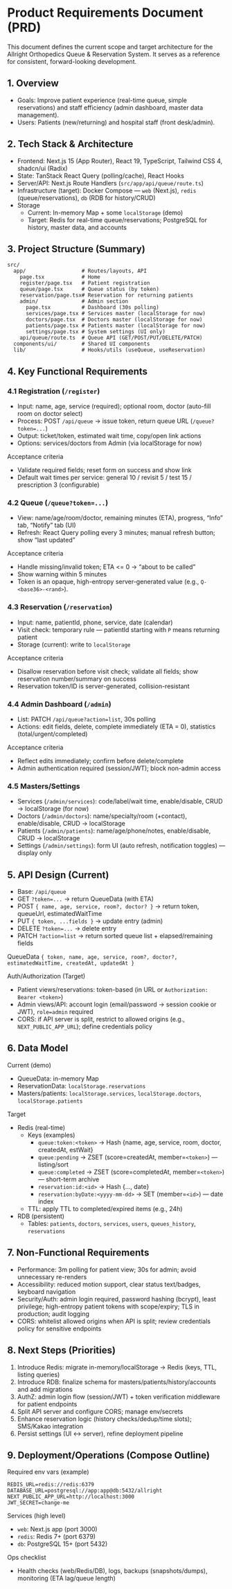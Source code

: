 # Product Requirements Document (PRD)

This document defines the current scope and target architecture for the Allright Orthopedics Queue & Reservation System. It serves as a reference for consistent, forward-looking development.

## 1. Overview

- Goals: Improve patient experience (real-time queue, simple reservations) and staff efficiency (admin dashboard, master data management).
- Users: Patients (new/returning) and hospital staff (front desk/admin).

## 2. Tech Stack & Architecture

- Frontend: Next.js 15 (App Router), React 19, TypeScript, Tailwind CSS 4, shadcn/ui (Radix)
- State: TanStack React Query (polling/cache), React Hooks
- Server/API: Next.js Route Handlers (`src/app/api/queue/route.ts`)
- Infrastructure (target): Docker Compose — `web` (Next.js), `redis` (queue/reservations), `db` (RDB for history/CRUD)
- Storage
  - Current: In-memory Map + some `localStorage` (demo)
  - Target: Redis for real-time queue/reservations; PostgreSQL for history, master data, and accounts

## 3. Project Structure (Summary)

```
src/
  app/                  # Routes/layouts, API
    page.tsx            # Home
    register/page.tsx   # Patient registration
    queue/page.tsx      # Queue status (by token)
    reservation/page.tsx# Reservation for returning patients
    admin/              # Admin section
      page.tsx          # Dashboard (30s polling)
      services/page.tsx # Services master (localStorage for now)
      doctors/page.tsx  # Doctors master (localStorage for now)
      patients/page.tsx # Patients master (localStorage for now)
      settings/page.tsx # System settings (UI only)
    api/queue/route.ts  # Queue API (GET/POST/PUT/DELETE/PATCH)
  components/ui/        # Shared UI components
  lib/                  # Hooks/utils (useQueue, useReservation)
```

## 4. Key Functional Requirements

### 4.1 Registration (`/register`)

- Input: name, age, service (required); optional room, doctor (auto-fill room on doctor select)
- Process: POST `/api/queue` → issue token, return queue URL (`/queue?token=...`)
- Output: ticket/token, estimated wait time, copy/open link actions
- Options: services/doctors from Admin (via localStorage for now)

Acceptance criteria

- Validate required fields; reset form on success and show link
- Default wait times per service: general 10 / revisit 5 / test 15 / prescription 3 (configurable)

### 4.2 Queue (`/queue?token=...`)

- View: name/age/room/doctor, remaining minutes (ETA), progress, “Info” tab, “Notify” tab (UI)
- Refresh: React Query polling every 3 minutes; manual refresh button; show “last updated”

Acceptance criteria

- Handle missing/invalid token; ETA <= 0 → “about to be called”
- Show warning within 5 minutes
- Token is an opaque, high-entropy server-generated value (e.g., `Q-<base36>-<rand>`).

### 4.3 Reservation (`/reservation`)

- Input: name, patientId, phone, service, date (calendar)
- Visit check: temporary rule — patientId starting with `P` means returning patient
- Storage (current): write to `localStorage`

Acceptance criteria

- Disallow reservation before visit check; validate all fields; show reservation number/summary on success
- Reservation token/ID is server-generated, collision-resistant

### 4.4 Admin Dashboard (`/admin`)

- List: PATCH `/api/queue?action=list`, 30s polling
- Actions: edit fields, delete, complete immediately (ETA = 0), statistics (total/urgent/completed)

Acceptance criteria

- Reflect edits immediately; confirm before delete/complete
- Admin authentication required (session/JWT); block non-admin access

### 4.5 Masters/Settings

- Services (`/admin/services`): code/label/wait time, enable/disable, CRUD → localStorage (for now)
- Doctors (`/admin/doctors`): name/specialty/room (+contact), enable/disable, CRUD → localStorage
- Patients (`/admin/patients`): name/age/phone/notes, enable/disable, CRUD → localStorage
- Settings (`/admin/settings`): form UI (auto refresh, notification toggles) — display only

## 5. API Design (Current)

- Base: `/api/queue`
- GET `?token=...` → return QueueData (with ETA)
- POST `{ name, age, service, room?, doctor? }` → return token, queueUrl, estimatedWaitTime
- PUT `{ token, ...fields }` → update entry (admin)
- DELETE `?token=...` → delete entry
- PATCH `?action=list` → return sorted queue list + elapsed/remaining fields

QueueData
`{ token, name, age, service, room?, doctor?, estimatedWaitTime, createdAt, updatedAt }`

Auth/Authorization (Target)

- Patient views/reservations: token-based (in URL or `Authorization: Bearer <token>`)
- Admin views/API: account login (email/password → session cookie or JWT), `role=admin` required
- CORS: if API server is split, restrict to allowed origins (e.g., `NEXT_PUBLIC_APP_URL`); define credentials policy

## 6. Data Model

Current (demo)

- QueueData: in-memory Map
- ReservationData: `localStorage.reservations`
- Masters/patients: `localStorage.services`, `localStorage.doctors`, `localStorage.patients`

Target

- Redis (real-time)
  - Keys (examples)
    - `queue:token:<token>` → Hash {name, age, service, room, doctor, createdAt, estWait}
    - `queue:pending` → ZSET (score=createdAt, member=`<token>`) — listing/sort
    - `queue:completed` → ZSET (score=completedAt, member=`<token>`) — short-term archive
    - `reservation:id:<id>` → Hash {..., date}
    - `reservation:byDate:<yyyy-mm-dd>` → SET (member=`<id>`) — date index
  - TTL: apply TTL to completed/expired items (e.g., 24h)
- RDB (persistent)
  - Tables: `patients`, `doctors`, `services`, `users`, `queues_history`, `reservations`

## 7. Non-Functional Requirements

- Performance: 3m polling for patient view; 30s for admin; avoid unnecessary re-renders
- Accessibility: reduced motion support, clear status text/badges, keyboard navigation
- Security/Auth: admin login required, password hashing (bcrypt), least privilege; high-entropy patient tokens with scope/expiry; TLS in production; audit logging
- CORS: whitelist allowed origins when API is split; review credentials policy for sensitive endpoints

## 8. Next Steps (Priorities)

1. Introduce Redis: migrate in-memory/localStorage → Redis (keys, TTL, listing queries)
2. Introduce RDB: finalize schema for masters/patients/history/accounts and add migrations
3. AuthZ: admin login flow (session/JWT) + token verification middleware for patient endpoints
4. Split API server and configure CORS; manage env/secrets
5. Enhance reservation logic (history checks/dedup/time slots); SMS/Kakao integration
6. Persist settings (UI ↔ server), refine deployment pipeline

## 9. Deployment/Operations (Compose Outline)

Required env vars (example)

```
REDIS_URL=redis://redis:6379
DATABASE_URL=postgresql://app:app@db:5432/allright
NEXT_PUBLIC_APP_URL=http://localhost:3000
JWT_SECRET=change-me
```

Services (high level)

- `web`: Next.js app (port 3000)
- `redis`: Redis 7+ (port 6379)
- `db`: PostgreSQL 15+ (port 5432)

Ops checklist

- Health checks (web/Redis/DB), logs, backups (snapshots/dumps), monitoring (ETA lag/queue length)
